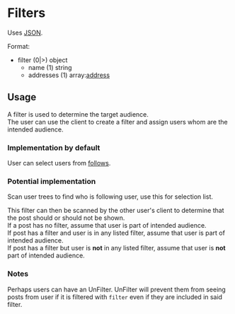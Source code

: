 # Filters
Uses [JSON](https://www.json.org/).

Format:
 - filter (0|>) object
	 - name (1) string
	 - addresses (1) array:[address](address.md)

## Usage
A filter is used to determine the target audience.  
The user can use the client to create a filter and assign users whom are the intended audience.
### Implementation by default
User can select users from [follows](follows.md).
### Potential implementation
Scan user trees to find who is following user, use this for selection list.

This filter can then be scanned by the other user's client to determine that the post should or should not be shown.  
If a post has no filter, assume that user is part of intended audience.  
If post has a filter and user is in any listed filter, assume that user is part of intended audience.  
If post has a filter but user is **not** in any listed filter, assume that user is **not** part of intended audience.  

### Notes
Perhaps users can have an UnFilter. UnFilter will prevent them from seeing posts from user if it is filtered with `filter` even if they are included in said filter.
<!--stackedit_data:
eyJoaXN0b3J5IjpbODQ5NTY1MTkxLC04ODc5MzUwNTNdfQ==
-->